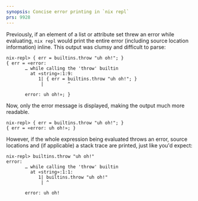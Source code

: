 ```yaml
---
synopsis: Concise error printing in `nix repl`
prs: 9928
---
```


Previously, if an element of a list or attribute set threw an error while
evaluating, `nix repl` would print the entire error (including source location
information) inline. This output was clumsy and difficult to parse:

```
nix-repl> { err = builtins.throw "uh oh!"; }
{ err = «error:
       … while calling the 'throw' builtin
         at «string»:1:9:
            1| { err = builtins.throw "uh oh!"; }
             |         ^

       error: uh oh!»; }
```

Now, only the error message is displayed, making the output much more readable.
```
nix-repl> { err = builtins.throw "uh oh!"; }
{ err = «error: uh oh!»; }
```

However, if the whole expression being evaluated throws an error, source
locations and (if applicable) a stack trace are printed, just like you'd expect:

```
nix-repl> builtins.throw "uh oh!"
error:
       … while calling the 'throw' builtin
         at «string»:1:1:
            1| builtins.throw "uh oh!"
             | ^

       error: uh oh!
```
